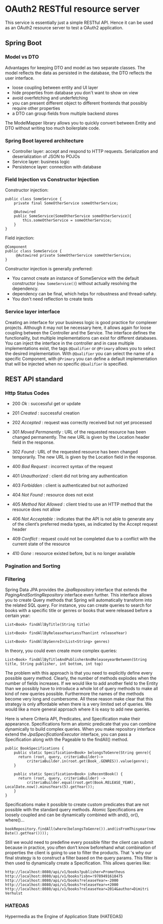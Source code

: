 # OAuth2 RESTful resource server
This service is essentially just a simple RESTful API. Hence it can be used as an OAuth2 resource server to test a OAuth2 application.

## Spring Boot

### Model vs DTO
Advantages for keeping DTO and model as two separate classes. The model reflects the data as persisted in the database, the DTO reflects the user interface. 
* loose coupling between entity and UI layer
* hide properties from database you don't want to show on view
* avoid overfetching and underfetching
* you can present different object to different frontends that possibly require other properties
* a DTO can group fields from multiple backend stores

The ModelMapper library allows you to quickly convert between Entity and DTO without writing too much boilerplate code.
### Spring Boot layered architecture
* Controller layer: accept and respond to HTTP requests. Serialization and deserialization of JSON to POJOs
* Service layer: business logic
* Persistence layer: connection with database

### Field Injection vs Constructor Injection
Constructor injection:
```
public class SomeService {
    private final SomeOtherService someOtherService;

    @Autowired
    public SomeService(SomeOtherService someOtherService){
        this.someOtherService = someOtherService;
    }
}
```

Field injection:
```
@Component
public class SomeService {
     @Autowired private SomeOtherService someOtherService;
}
```

Constructor injection is generally preferred:
* You cannot create an instance of SomeService with the default constructor (`new SomeService()`) without actually resolving the dependency.
* dependency can be final, which helps for robustness and thread-safety.
* You don't need reflection to create tests

### Service layer interface
Creating an interface for your business logic is good practice for complexer projects. Although it may not be necessary here, 
it allows again for loose coupling between the Controller and the Service.
The interface defines the functionality, but multiple implementations can exist for different databases. You can inject the 
interface in the controller and in case multiple implementations exist, the tags `@Qualifier` or `@Primary` allows you to select the desired
implementation. With `@Qualifier` you can select the name of a specific Component, with `@Primary` you can define a default implementation that will be
injected when no specific `@Qualifier` is specified.

## REST API standard
### Http Status Codes

* 200 *Ok* : successful get or update
* 201 *Created* : successful creation
* 202 *Accepted* : request was correctly received but not yet processed

* 301 *Moved Permanently* : URL of the requested resource has been changed permanently. The new URL is given by the Location header field in the response.
* 302 *Found* : URL of the requested resource has been changed temporarily. The new URL is given by the Location field in the response.

* 400 *Bad Request* :  incorrect syntax of the request
* 401 *Unauthorized* : client did not bring any authentication
* 403 *Forbidden* : client is authenticated but not authorized
* 404 *Not Found* : resource does not exist
* 405 *Method Not Allowed* : client tried to use an HTTP method that the resource does not allow
* 406 *Not Acceptable* : indicates that the API is not able to generate any of the client’s preferred media types, as indicated by the Accept request header
* 409 *Conflict* : request could not be completed due to a conflict with the current state of the resource
* 410 *Gone* : resource existed before, but is no longer available
### Pagination and Sorting

### Filtering
Spring Data JPA provides the *JpaRepository* interface that extends the *PagingAndSortingRepository* interface even further. 
This interface allows you to create Query methods that Spring  will automatically transform into the related SQL query. For instance, you can create
queries to search for books with a specific title or genres or books that were released before a certain year:

``` 
List<Book> findAllByTitle(String title)

List<Book> findAllByReleaseYearLessThan(int releaseYear)

List<Book> findAllByGenreIn(List<String> genres)
```

In theory, you could even create more complex queries:

```
List<Book> findAllByTitleAndPublisherAndReleaseyearBetween(String title, String publisher, int bottom, int top)
```
The problem with this approach is that you need to explicitly define every possible query method. Clearly, the number of methods explodes
when the number of fields increases. If we would like to add another field to the Entity than we possibly have to introduce a whole lot of query methods to make all kind
of new queries possible. Furthermore the names of the methods become very long and cumbersome. All these reason make clear that
this strategy is only affordable when there is a very limited set of queries. We would like a more general approach where it is easy to add new queries.

Here is where Criteria API, Predicates, and Specification make their appearance. Specifications form an atomic predicate that you can combine
dynamically to build complex queries.
When you make repository interface extend the *JpaSpecificationExecutor* interface, you can pass a Specification along with the Pageable to the findAll() method.
``` 
public BookSpecifications {
    public static Specification<Book> belongsToGenre(String genre){
      return (root, query, criteriaBuilder)-> 
          criteriaBuilder.in(root.get(Book_.GENRES)).value(genre);
    }
    
    public static Specification<Book> isRecentBook() {
      return (root, query, criteriaBuilder) ->
          criteriaBuilder.equal(root.get(Book.RELEASE_YEAR), LocalDate.now().minusYears(5).getYear());
    }  
}
```
Specifications make it possible to create custom predicates that are not possible with the standard query methods.
Atomic Specifications are loosely coupled and can be dynamically combined with and(), or(), where()... 
```
bookRepository.findAll(where(belongsToGenre()).and(isFromThisyear(new Date().getYear())));
```

Still we would need to predefine every possible filter the client can submit because in practice, you often
 don’t know beforehand what combination of properties the client is going to use to filter the products. That 's why our final strategy is to
 construct a filter based on the query params. This filter is then used to dynamically create a Specification. This allows queries like:
 
```
http://localhost:8080/api/v1/books?publisher=Prometheus
http://localhost:8080/api/v1/books?isbn=!9789491618475
http://localhost:8080/api/v1/books?releaseYear=-2000
http://localhost:8080/api/v1/books?releaseYear=+2000
http://localhost:8080/api/v1/books?releaseYear=2014&author=Dimitri Verhulst
```
### HATEOAS
Hypermedia as the Engine of Application State (HATEOAS)